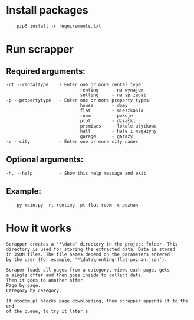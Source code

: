 # Install packages
```console
    pip3 install -r requirements.txt
```
# Run scrapper
    
## Required arguments:
  
    -rt --rentaltype    - Enter one or more rental type:
                                renting     - na wynajem
                                selling     - na sprzedaż
    -p --propertytype   - Enter one or more property types: 
                                house       - domy
                                flat        - mieszkania
                                room        - pokoje
                                plot        - działki
                                premises    - lokale użytkowe
                                hall        - hale i magazyny
                                garage      - garaży
    -c --city           - Enter one or more city names
    
## Optional arguments:

    -h, --help          - Show this help message and exit

## Example: 
```console
    py main.py -rt renting -pt flat room -c poznan
```
# How it works

    Scrapper creates a '*\data' directory in the project folder. This 
    directory is used for storing the extracted data. Data is stored 
    in JSON files. The file names depend on the parameters entered 
    by the user (for example, '*\data\renting-flat-poznan.json').

    Scraper loads all pages from a category, views each page, gets 
    a single offer and then goes inside to collect data. 
    Then it goes to another offer.
    Page by page.
    Category by category.

    If otodom.pl blocks page downloading, then scrapper appends it to the end 
    of the queue, to try it later.s
